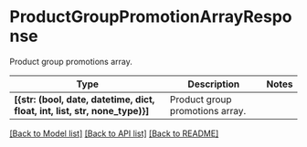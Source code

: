# ProductGroupPromotionArrayResponse

Product group promotions array.

Type | Description | Notes
------------- | ------------- | -------------
**[{str: (bool, date, datetime, dict, float, int, list, str, none_type)}]** | Product group promotions array. | 

[[Back to Model list]](../README.md#documentation-for-models) [[Back to API list]](../README.md#documentation-for-api-endpoints) [[Back to README]](../README.md)

